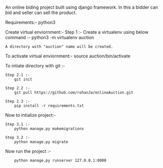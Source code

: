 An online biding project built using django framework.  In this a bidder can bid and seller can sell the product.

Requirements:-
    python3


Create virtual enviornment:-
    Step 1 :-
        Create a virtualenv using below command :-
            python3 -m virtualenv auction
    
    A directory with "auction" name will be created.

To activate virtual enviornment:-
    source auction/bin/activate

To intiate directory with git :-
    
    Step 2.1 :-
        git init

    Step 2.2 :-
        git pull https://github.com/rohanJa/onlineAuction.git
    
    Step 2.3 :-
        pip install -r requirements.txt
    

Now to intialize project:-

    Step 3.1 :-
        python manage.py makemigrations

    Step 3.2 :-
        python manage.py migrate


Now run the project :-

        python manage.py runserver 127.0.0.1:8000  
